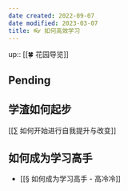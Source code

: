 ```yaml
---
date created: 2022-09-07
date modified: 2023-03-07
title: 👓 如何高效学习
---
```


up:: [[🍀 花园导览]]

## Pending

##


## 学渣如何起步

[[∑ 如何开始进行自我提升与改变]]

## 如何成为学习高手

- [[§ 如何成为学习高手 - 高冷冷]]
